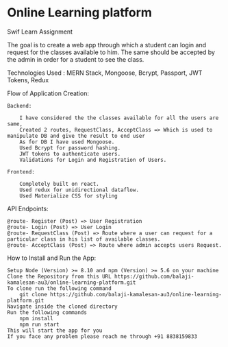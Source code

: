 # Online Learning platform

Swif Learn Assignment

The goal is to create a web app through which a student can login and request for the classes available to him. The same should be accepted by the admin in order for a student to see the class.

Technologies Used :
    MERN Stack, Mongoose, Bcrypt, Passport, JWT Tokens, Redux

Flow of Application Creation:

    Backend:
    
        I have considered the the classes available for all the users are same,
        Created 2 routes, RequestClass, AcceptClass => Which is used to manipulate DB and give the result to end user
        As for DB I have used Mongoose.
        Used Bcrypt for password hashing.
        JWT tokens to authenticate users.
        Validations for Login and Registration of Users.

    Frontend:
    
        Completely built on react.
        Used redux for unidirectional dataflow.
        Used Materialize CSS for styling

API Endpoints:

    @route- Register (Post) => User Registration
    @route- Login (Post) => User Login
    @route- RequestClass (Post) => Route where a user can request for a particular class in his list of available classes.
    @route- AcceptClass (Post) => Route where admin accepts users Request.

How to Install and Run the App:

    Setup Node (Version) >= 8.10 and npm (Version) >= 5.6 on your machine
    Clone the Repository from this URL https://github.com/balaji-kamalesan-au3/online-learning-platform.git
    To clone run the following command
        git clone https://github.com/balaji-kamalesan-au3/online-learning-platform.git
    Navigate inside the cloned directory
    Run the following commands 
        npm install
        npm run start
    This will start the app for you 
    If you face any problem please reach me through +91 8838159833
